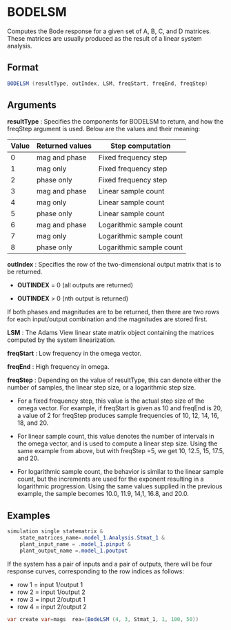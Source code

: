 # BODELSM

Computes the Bode response for a given set of A, B, C, and D matrices. These matrices are usually produced as the result of a linear system analysis. 

## Format 
```java
BODELSM (resultType, outIndex, LSM, freqStart, freqEnd, freqStep) 
```
## Arguments 

 



**resultType** 
: Specifies the components for BODELSM to return, and how the freqStep argument is used. Below are the values and their meaning: 

| Value | Returned values | Step computation           |
|-------|-----------------|----------------------------| 
|0      | mag and phase   | Fixed frequency step       |
|1      | mag only        | Fixed frequency step       |
|2      | phase only      | Fixed frequency step       |
|3      | mag and phase   | Linear sample count        |
|4      | mag only        | Linear sample count        |
|5      | phase only      | Linear sample count        |
|6      | mag and phase   | Logarithmic sample count   |
|7      | mag only        | Logarithmic sample count   |
|8      | phase only      | Logarithmic sample count   |



**outIndex** 
: Specifies the row of the two-dimensional output matrix that is to be returned. 

* **OUTINDEX** = 0 (all outputs are returned) 

* **OUTINDEX** > 0 (nth output is returned) 

If both phases and magnitudes are to be returned, then there are two rows for each input/output combination and the magnitudes are stored first.  


**LSM**
: The Adams View linear state matrix object containing the matrices computed by the system linearization.  


**freqStart** 
: Low frequency in the omega vector. 


**freqEnd**
: High frequency in omega.  


**freqStep**
: Depending on the value of resultType, this can denote either the number of samples, the linear step size, or a logarithmic step size. 

* For a fixed frequency step, this value is the actual step size of the omega vector. For example, if freqStart is given as 10 and freqEnd is 20, a value of 2 for freqStep produces sample frequencies of 10, 12, 14, 16, 18, and 20.

* For linear sample count, this value denotes the number of intervals in the omega vector, and is used to compute a linear step size. Using the same example from above, but with freqStep =5, we get 10, 12.5, 15, 17.5, and 20.

* For logarithmic sample count, the behavior is similar to the linear sample count, but the increments are used for the exponent resulting in a logarithmic progression. Using the same values supplied in the previous example, the sample becomes 10.0, 11.9, 14,1, 16.8, and 20.0. 


## Examples 
```java
simulation single statematrix & 
    state_matrices_name=.model_1.Analysis.Stmat_1 &
    plant_input_name = .model_1.pinput & 
    plant_output_name =.model_1.poutput
```
If the system has a pair of inputs and a pair of outputs, there will be four response curves, corresponding to the row indices as follows: 

* row 1 = input 1/output 1
* row 2 = input 1/output 2
* row 3 = input 2/output 1
* row 4 = input 2/output 2
```java
var create var=mags  rea=(BodeLSM (4, 3, Stmat_1, 1, 100, 50))
```